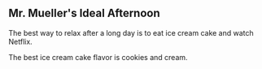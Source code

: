 ## Mr. Mueller's Ideal Afternoon

The best way to relax after a long day is to eat ice cream cake and watch Netflix.

The best ice cream cake flavor is cookies and cream.